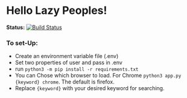# Hello Lazy Peoples!
__Status:__ [![Build Status](https://travis-ci.org/dreygur/SeleniumBots.svg?branch=master)](https://travis-ci.org/dreygur/SeleniumBots)

### To set-Up:
- Create an environment variable file (.env)
- Set two properties of user and pass in .env
- run `python3 -m pip install -r requirements.txt`
- You can Chose which browser to load. For Chrome `python3 app.py {keyword} chrome`. The default is firefox.
- Replace `{keyword}` with your desired keyword for searching.